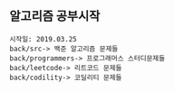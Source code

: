 ## 알고리즘 공부시작

	시작일: 2019.03.25
	back/src-> 백준 알고리즘 문제들
	back/programmers-> 프로그래머스 스터디문제들
	back/leetcode-> 리트코드 문제들
	back/codility-> 코딜리티 문제들


 
